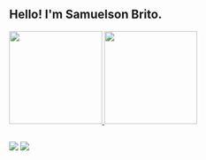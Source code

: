 ﻿## Hello! I'm Samuelson Brito.
<div>
  <a href="https://github.com/samuelsonbrito">
  <img height="168em" src="https://github-readme-stats.vercel.app/api?username=samuelsonbrito&show_icons=true&theme=dark&include_all_commits=true&count_private=true"/>
  <img height="168em" src="https://github-readme-stats.vercel.app/api/top-langs/?username=samuelsonbrito&layout=compact&langs_count=7&theme=dark"/>
</div>
  
##
 
<div> 
  <a href = "mailto:samuelsonma@gmail.com"><img src="https://img.shields.io/badge/-Gmail-%23333?style=for-the-badge&logo=gmail&logoColor=white" target="_blank"></a>
  <a href="https://www.linkedin.com/in/samuelsonbrito/" target="_blank"><img src="https://img.shields.io/badge/-LinkedIn-%230077B5?style=for-the-badge&logo=linkedin&logoColor=white" target="_blank"></a> 
  
</div>

